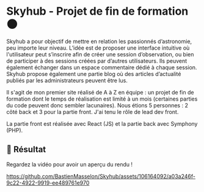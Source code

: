 # Skyhub - Projet de fin de formation :new_moon:

Skyhub a pour objectif de mettre en relation les passionnés d’astronomie, peu importe leur niveau. L’idée est de proposer une interface intuitive où l'utilisateur peut s’inscrire afin de créer une session d’observation, ou bien de participer à des sessions créées par d’autres utilisateurs. Ils peuvent également échanger dans un espace commentaire dédié à chaque session. Skyhub propose également une partie blog où des articles d’actualité publiés par les administrateurs peuvent être lus.

Il s'agit de mon premier site réalisé de A à Z en équipe : un projet de fin de formation dont le temps de réalisation est limité à un mois (certaines parties du code peuvent donc sembler lacunaires). Nous étions 5 personnes : 2 côté back et 3 pour la partie front. J'ai tenu le rôle de lead dev front.

La partie front est réalisée avec React (JS) et la partie back avec Symphony (PHP).

## :stars: Résultat 

Regardez la vidéo pour avoir un aperçu du rendu !

https://github.com/BastienMasselon/Skyhub/assets/106164092/a03a246f-9c22-4922-9919-ee489761e970

